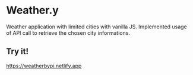 # Weather.y

Weather application with limited cities with vanilla JS.
Implemented usage of API call to retrieve the chosen city informations.

## Try it!

https://weatherbypi.netlify.app
